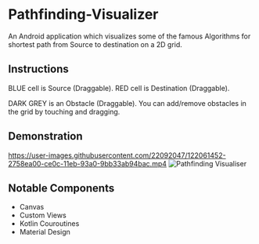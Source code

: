 # Pathfinding-Visualizer
An Android application which visualizes some of the famous Algorithms for shortest path from Source to destination on a 2D grid.

## Instructions
BLUE cell is Source (Draggable).
RED cell is Destination (Draggable).

DARK GREY is an Obstacle (Draggable).
You can add/remove obstacles in the grid by touching and dragging.

## Demonstration
https://user-images.githubusercontent.com/22092047/122061452-2758ea00-ce0c-11eb-93a0-9bb33ab94bac.mp4
![Pathfinding Visualiser](https://user-images.githubusercontent.com/22092047/122061547-3fc90480-ce0c-11eb-8d86-b09d53976500.gif)

## Notable Components
- Canvas
- Custom Views
- Kotlin Couroutines
- Material Design
